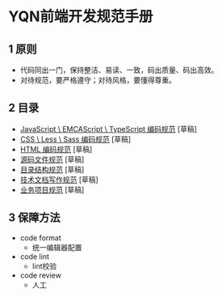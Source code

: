 # YQN前端开发规范手册

## 1 原则

- 代码同出一门，保持整洁、易读、一致，码出质量、码出高效。
- 对待规范，要严格遵守；对待风格，要懂得尊重。

## 2 目录

- [JavaScript \ EMCAScript \ TypeScript 编码规范](javascript-style-guide.md) [草稿]
- [CSS \ Less \ Sass 编码规范](css-style-guide.md) [草稿]
- [HTML 编码规范](html-style-guide.md) [草稿]
- [源码文件规范](file.md) [草稿]
- [目录结构规范](directory.md) [草稿]
- [技术文档写作规范](document.md) [草稿]
- [业务项目规范](project.md) [草稿]

## 3 保障方法

- code format
	- 统一编辑器配置
- code lint
	- lint校验
- code review
	- 人工
